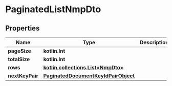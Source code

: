 
# PaginatedListNmpDto

## Properties
Name | Type | Description | Notes
------------ | ------------- | ------------- | -------------
**pageSize** | **kotlin.Int** |  |
**totalSize** | **kotlin.Int** |  |
**rows** | [**kotlin.collections.List&lt;NmpDto&gt;**](NmpDto.md) |  |
**nextKeyPair** | [**PaginatedDocumentKeyIdPairObject**](PaginatedDocumentKeyIdPairObject.md) |  |  [optional]
